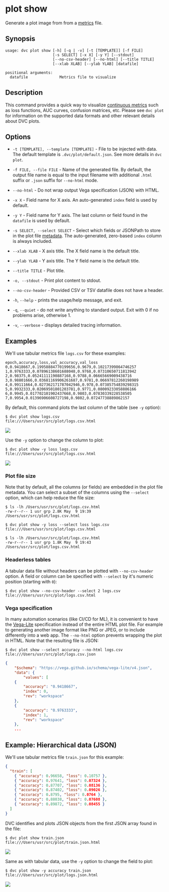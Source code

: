 # plot show

Generate a plot image from from a [metrics](/doc/command-reference/plot) file.

## Synopsis

```usage
usage: dvc plot show [-h] [-q | -v] [-t [TEMPLATE]] [-f FILE]
                     [-s SELECT] [-x X] [-y Y] [--stdout]
                     [--no-csv-header] [--no-html] [--title TITLE]
                     [--xlab XLAB] [--ylab YLAB] [datafile]

positional arguments:
  datafile              Metrics file to visualize
```

## Description

This command provides a quick way to visualize
[continuous metrics](/doc/command-reference/plot) such as loss functions, AUC
curves, confusion matrices, etc. Please see `dvc plot` for information on the
supported data formats and other relevant details about DVC plots.

## Options

- `-t [TEMPLATE], --template [TEMPLATE]` - File to be injected with data. The
  default template is `.dvc/plot/default.json`. See more details in `dvc plot`.

- `-f FILE, --file FILE` - Name of the generated file. By default, the output
  file name is equal to the input filename with additional `.html` suffix or
  `.json` suffix for `--no-html` mode.

- `--no-html` - Do not wrap output Vega specification (JSON) with HTML.

- `-x X` - Field name for X axis. An auto-generated `index` field is used by
  default.

- `-y Y` - Field name for Y axis. The last column or field found in the
  `datafile` is used by default.

- `-s SELECT, --select SELECT` - Select which fields or JSONPath to store in the
  plot file [metadata](https://vega.github.io/vega/docs/data/). The
  auto-generated, zero-based `index` column is always included.

- `--xlab XLAB` - X axis title. The X field name is the default title.

- `--ylab YLAB` - Y axis title. The Y field name is the default title.

- `--title TITLE` - Plot title.

- `-o, --stdout` - Print plot content to stdout.

- `--no-csv-header` - Provided CSV or TSV datafile does not have a header.

- `-h`, `--help` - prints the usage/help message, and exit.

- `-q`, `--quiet` - do not write anything to standard output. Exit with 0 if no
  problems arise, otherwise 1.

- `-v`, `--verbose` - displays detailed tracing information.

## Examples

We'll use tabular metrics file `logs.csv` for these examples:

```csv
epoch,accuracy,loss,val_accuracy,val_loss
0,0.9418667,0.19958884770199656,0.9679,0.10217399864746257
1,0.9763333,0.07896138601688048,0.9768,0.07310650711813942
2,0.98375,0.05241111190887168,0.9788,0.06665669009438716
3,0.98801666,0.03681169906261687,0.9781,0.06697812260198989
4,0.99111664,0.027362171787042946,0.978,0.07385754839298315
5,0.9932333,0.02069501801203781,0.9771,0.08009233058886166
6,0.9945,0.017702101902437668,0.9803,0.07830339228538505
7,0.9954,0.01396906608727198,0.9802,0.07247738889862157
```

By default, this command plots the last column of the table (see `-y` option):

```dvc
$ dvc plot show logs.csv
file:///Users/usr/src/plot/logs.csv.html
```

![](/img/plot_show.svg)

Use the `-y` option to change the column to plot:

```dvc
$ dvc plot show -y loss logs.csv
file:///Users/usr/src/plot/logs.csv.html
```

![](/img/plot_show_field.svg)

### Plot file size

Note that by default, all the columns (or fields) are embedded in the plot file
metadata. You can select a subset of the columns using the `--select` option,
which can help reduce the file size:

```dvc
$ ls -lh /Users/usr/src/plot/logs.csv.html
-rw-r--r-- 1 usr grp 2.8K May  9 19:39 /Users/usr/src/plot/logs.csv.html

$ dvc plot show -y loss --select loss logs.csv
file:///Users/usr/src/plot/logs.csv.html

$ ls -lh /Users/usr/src/plot/logs.csv.html
-rw-r--r-- 1 usr grp 1.8K May  9 19:43 /Users/usr/src/plot/logs.csv.html
```

### Headerless tables

A tabular data file without headers can be plotted with `--no-csv-header`
option. A field or column can be specified with `--select` by it's numeric
position (starting with `0`):

```dvc
$ dvc plot show --no-csv-header --select 2 logs.csv
file:///Users/usr/src/plot/logs.csv.html
```

### Vega specification

In many automation scenarios (like CI/CD for ML), it is convenient to have the
[Vega-Lite](https://vega.github.io/vega-lite/) specification instead of the
entire HTML plot file. For example to generating another image format like PNG
or JPEG, or to include differently into a web app. The `--no-html` option
prevents wrapping the plot in HTML. Note that the resulting file is JSON:

```dvc
$ dvc plot show --select accuracy --no-html logs.csv
file:///Users/usr/src/plot/logs.csv.json
```

```json
{
    "$schema": "https://vega.github.io/schema/vega-lite/v4.json",
    "data": {
        "values": [
    {
        "accuracy": "0.9418667",
        "index": 0,
        "rev": "workspace"
    },
    {
        "accuracy": "0.9763333",
        "index": 1,
        "rev": "workspace"
    },
    ...
```

## Example: Hierarchical data (JSON)

We'll use tabular metrics file `train.json` for this example:

```json
{
  "train": [
    { "accuracy": 0.96658, "loss": 0.10757 },
    { "accuracy": 0.97641, "loss": 0.07324 },
    { "accuracy": 0.87707, "loss": 0.08136 },
    { "accuracy": 0.87402, "loss": 0.09026 },
    { "accuracy": 0.8795, "loss": 0.0764 },
    { "accuracy": 0.88038, "loss": 0.07608 },
    { "accuracy": 0.89872, "loss": 0.08455 }
  ]
}
```

DVC identifies and plots JSON objects from the first JSON array found in the
file:

```dvc
$ dvc plot show train.json
file:///Users/usr/src/plot/train.json.html
```

![](/img/plot_show_json.svg)

Same as with tabular data, use the `-y` option to change the field to plot:

```dvc
$ dvc plot show -y accuracy train.json
file:///Users/usr/src/plot/logs.json.html
```

![](/img/plot_show_json_field.svg)
